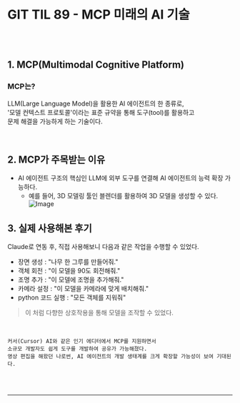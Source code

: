 # GIT TIL 89 - MCP 미래의 AI 기술

<br><br>

## 1. MCP(Multimodal Cognitive Platform)
### MCP는?
 LLM(Large Language Model)을 활용한 AI 에이전트의 한 종류로, <br>
'모델 컨텍스트 프로토콜'이라는 표준 규약을 통해 도구(tool)를 활용하고<br>
문제 해결을 가능하게 하는 기술이다.

<br>

## 2. MCP가 주목받는 이유
- AI 에이전트 구조의 핵심인 LLM에 외부 도구를 연결해 AI 에이전트의 능력 확장 가능하다.
  - 예를 들어, 3D 모델링 툴인 블렌더를 활용하여 3D 모델을 생성할 수 있다.
![Image](https://github.com/user-attachments/assets/900ff5b8-fd04-41cd-a073-55188161cd2d)



## 3. 실제 사용해본 후기
Claude로 연동 후, 직접 사용해보니 다음과 같은 작업을 수행할 수 있었다.
- 장면 생성 : "나무 한 그루를 만들어줘."
- 객체 회전 : "이 모델을 90도 회전해줘."
- 조명 추가 : "이 모델에 조명을 추가해줘."
- 카메라 설정 : "이 모델을 카메라에 맞게 배치해줘."
- python 코드 실행 : "모든 객체를 지워줘"

>이 처럼 다향한 상호작용을 통해 모델을 조작할 수 있었다.

<br>

```
커서(Cursor) AI와 같은 인기 에디터에서 MCP를 지원하면서
소규모 개발자도 쉽게 도구를 개발하여 공유가 가능해졌다. 
영상 편집을 해왔던 나로썬, AI 에이전트의 개발 생태계를 크게 확장할 가능성이 보여 기대된다.
```
<br><br>

---

<br><br>